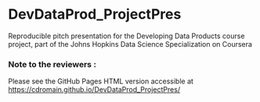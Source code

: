 # DevDataProd_ProjectPres

Reproducible pitch presentation for the Developing Data Products course project, part of the Johns Hopkins Data Science Specialization on Coursera

### Note to the reviewers :

Please see the GitHub Pages HTML version accessible at https://cdromain.github.io/DevDataProd_ProjectPres/